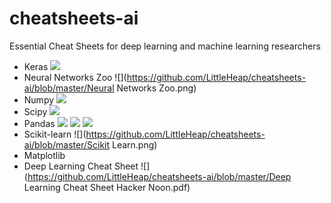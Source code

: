 # cheatsheets-ai
Essential Cheat Sheets for deep learning and machine learning researchers

  - Keras
  ![](https://github.com/LittleHeap/cheatsheets-ai/blob/master/Keras.jpg)
  - Neural Networks Zoo
  ![](https://github.com/LittleHeap/cheatsheets-ai/blob/master/Neural Networks Zoo.png)
  - Numpy
  ![](https://github.com/LittleHeap/cheatsheets-ai/blob/master/Numpy.png)
  - Scipy
  ![](https://github.com/LittleHeap/cheatsheets-ai/blob/master/Scipy.png)
  - Pandas
  ![](https://github.com/LittleHeap/cheatsheets-ai/blob/master/Pandas-1.jpg)
  ![](https://github.com/LittleHeap/cheatsheets-ai/blob/master/Pandas-2.jpg)
  ![](https://github.com/LittleHeap/cheatsheets-ai/blob/master/Pandas-3.png)
  - Scikit-learn
  ![](https://github.com/LittleHeap/cheatsheets-ai/blob/master/Scikit Learn.png)
  - Matplotlib
  - Deep Learning Cheat Sheet
  ![](https://github.com/LittleHeap/cheatsheets-ai/blob/master/Deep Learning Cheat Sheet Hacker Noon.pdf)
